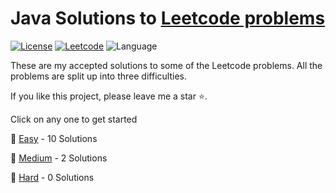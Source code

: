 # Java Solutions to [Leetcode problems ](https://leetcode.com/problemset/all/)

[![License](https://img.shields.io/badge/License-Apache%202.0-green?style=flat-square)](LICENSE)
[![Leetcode](https://img.shields.io/badge/LeetCode-dsdhanush62-blue?style=flat-square)](https://leetcode.com/dsdhanush62/)
![Language](https://img.shields.io/badge/Language-Java-green?style=flat-square)

These are my accepted solutions to some of the Leetcode problems. All the problems are split up into three difficulties.

If you like this project, please leave me a star ⭐.

Click on any one to get started

🚀 [Easy](src/Easy) - 10 Solutions

🚀 [Medium](src/Medium) - 2 Solutions

🚀 [Hard](src/hard) - 0 Solutions
